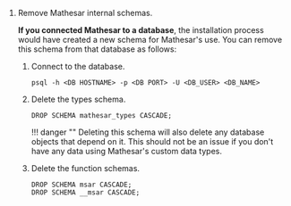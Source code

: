 1. Remove Mathesar internal schemas.

    **If you connected Mathesar to a database**, the installation process would have created a new schema for Mathesar's use. You can remove this schema from that database as follows:

    1. Connect to the database.

        ```
        psql -h <DB HOSTNAME> -p <DB PORT> -U <DB_USER> <DB_NAME>
        ```

    2. Delete the types schema.

        ```postgresql
        DROP SCHEMA mathesar_types CASCADE;
        ```

        !!! danger ""
            Deleting this schema will also delete any database objects that depend on it. This should not be an issue if you don't have any data using Mathesar's custom data types.

    3. Delete the function schemas.

        ```postgresql
        DROP SCHEMA msar CASCADE;
        DROP SCHEMA __msar CASCADE;
        ```
